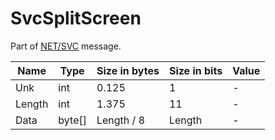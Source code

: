 # SvcSplitScreen

Part of [NET/SVC](/classes/netsvc.md) message.

| Name | Type | Size in bytes | Size in bits | Value |
| --- | --- | --- | --- | --- |
| Unk | int | 0.125 | 1 | - |
| Length | int | 1.375 | 11 | - |
| Data | byte[] | Length / 8 | Length | - |
